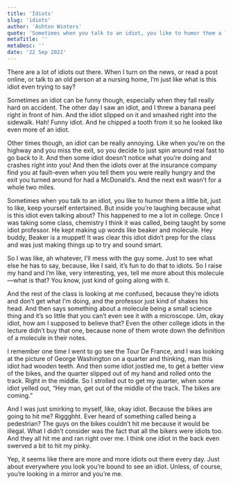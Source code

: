 ```yaml
---
title: 'Idiots'
slug: 'idiots'
author: 'Ashton Winters'
quote: 'Sometimes when you talk to an idiot, you like to humor them a little bit, just to like, keep yourself entertained. Sometimes when you talk to an idiot, you like to humor them a little bit, just to like, keep yourself entertained.'
metaTitle: ''
metaDesc: ''
date: '22 Sep 2022'
---
```


There are a lot of idiots out there. When I turn on the news, or read a post online, or talk to an old person at a nursing home, I’m just like what is this idiot even trying to say?

Sometimes an idiot can be funny though, especially when they fall really hard on accident. The other day I saw an idiot, and I threw a banana peel right in front of him. And the idiot slipped on it and smashed right into the sidewalk. Hah! Funny idiot. And he chipped a tooth from it so he looked like even more of an idiot.

Other times though, an idiot can be really annoying. Like when you’re on the highway and you miss the exit, so you decide to just  spin around real fast to go back to it. And then some idiot doesn’t notice what you’re doing and crashes right into you! And then the idiots over at the insurance company find you at fault–even when you tell them you were really hungry and the exit you turned around for had a McDonald’s. And the next exit wasn’t for a whole two miles.

Sometimes when you talk to an idiot, you like to humor them a little bit, just to like, keep yourself entertained. But inside you’re laughing because what is this idiot even talking about? This happened to me a lot in college. Once I was taking some class, chemistry I think it was called, being taught by some idiot professor. He kept making up words like beaker and molecule. Hey buddy, Beaker is a muppet! It was clear this idiot didn’t prep for the class and was just making things up to try and sound smart.

So I was like, ah whatever, I’ll mess with the guy some. Just to see what else he has to say, because, like I said, it’s fun to do that to idiots. So I raise my hand and I’m like, very interesting, yes, tell me more about this molecule—what is that? You know, just kind of going along with it.

And the rest of the class is looking at me confused, because they’re idiots and don’t get what I’m doing, and the professor just kind of shakes his head. And then says something about a molecule being a small science thing and it’s so little that you can’t even see it with a microscope. Um, okay idiot, how am I supposed to believe that? Even the other college idiots in the lecture didn’t buy that one, because none of them wrote down the definition of a molecule in their notes.

I remember one time I went to go see the Tour De France, and I was looking at the picture of George Washington on a quarter and thinking, man this idiot had wooden teeth. And then some idiot jostled me, to get a better view of the bikes, and the quarter slipped out of my hand and rolled onto the track. Right in the middle. So I strolled out to get my quarter, when some idiot yelled out, “Hey man, get out of the middle of the track. The bikes are coming.”

And I was just smirking to myself, like, okay idiot. Because the bikes are going to hit me? Riggghht. Ever heard of something called being a pedestrian? The guys on the bikes couldn’t hit me because it would be illegal. What I didn’t consider was the fact that all the bikers were idiots too. And they all hit me and ran right over me. I think one idiot in the back even swerved a bit to hit my pinky.

Yep, it seems like there are more and more idiots out there every day. Just about everywhere you look you’re bound to see an idiot. Unless, of course, you’re looking in a mirror and you’re me.
